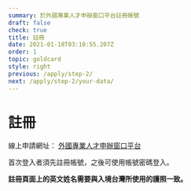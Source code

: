 ```yaml
---
summary: 於外國專業人才申辦窗口平台註冊帳號
draft: false
check: true
title: 註冊
date: 2021-01-18T03:10:55.207Z
order: 1
topic: goldcard
style: right
previous: /apply/step-2/
next: /apply/step-2/your-data/
---
```

# 註冊

線上申請網址： [外國專業人才申辦窗口平台](https://coa.immigration.gov.tw/coa-frontend/four-in-one/entry/golden-card) 

首次登入者須先註冊帳號，之後可使用帳號密碼登入。

**註冊頁面上的英文姓名需要與入境台灣所使用的護照一致。**